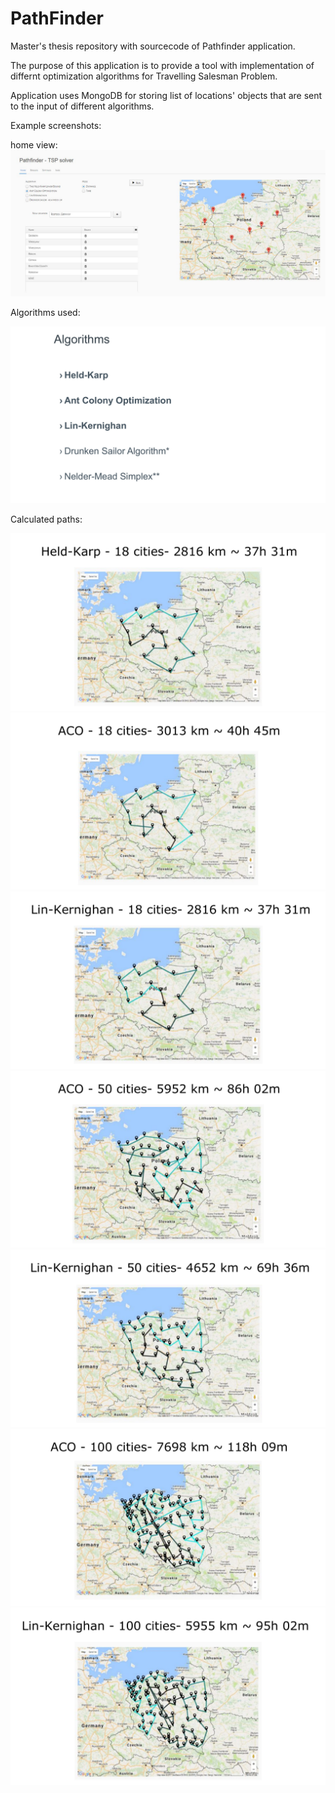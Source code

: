 PathFinder
==============

Master's thesis repository with sourcecode of Pathfinder application.

The purpose of this application is to provide a tool with implementation of differnt optimization algorithms for Travelling Salesman Problem.

Application uses MongoDB for storing list of locations' objects that are sent to the input of different algorithms.

Example screenshots:

home view:
![Home view](docs/home_view.png)

Algorithms used:

![Home view](docs/slides-1.jpg)

Calculated paths:

![Home view](docs/slides-2.jpg)
![Home view](docs/slides-3.jpg)
![Home view](docs/slides-4.jpg)
![Home view](docs/slides-5.jpg)
![Home view](docs/slides-6.jpg)
![Home view](docs/slides-7.jpg)
![Home view](docs/slides-8.jpg)
